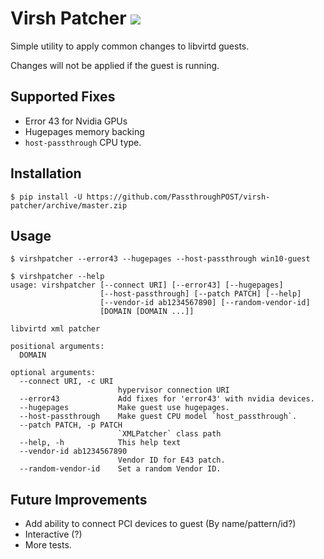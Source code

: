 Virsh Patcher ![](https://travis-ci.org/PassthroughPOST/virsh-patcher.svg?branch=master)
===================

Simple utility to apply common changes to libvirtd guests.

Changes will not be applied if the guest is running.


Supported Fixes
-------------------

 * Error 43 for Nvidia GPUs
 * Hugepages memory backing
 * `host-passthrough` CPU type.

Installation
---------------

```
$ pip install -U https://github.com/PassthroughPOST/virsh-patcher/archive/master.zip
```


Usage
------

```
$ virshpatcher --error43 --hugepages --host-passthrough win10-guest
```

```
$ virshpatcher --help
usage: virshpatcher [--connect URI] [--error43] [--hugepages]
                    [--host-passthrough] [--patch PATCH] [--help]
                    [--vendor-id ab1234567890] [--random-vendor-id]
                    [DOMAIN [DOMAIN ...]]

libvirtd xml patcher

positional arguments:
  DOMAIN

optional arguments:
  --connect URI, -c URI
                        hypervisor connection URI
  --error43             Add fixes for 'error43' with nvidia devices.
  --hugepages           Make guest use hugepages.
  --host-passthrough    Make guest CPU model `host_passthrough`.
  --patch PATCH, -p PATCH
                        `XMLPatcher` class path
  --help, -h            This help text
  --vendor-id ab1234567890
                        Vendor ID for E43 patch.
  --random-vendor-id    Set a random Vendor ID.

```

Future Improvements
-----------------------

 * Add ability to connect PCI devices to guest (By name/pattern/id?)
 * Interactive (?)
 * More tests.
